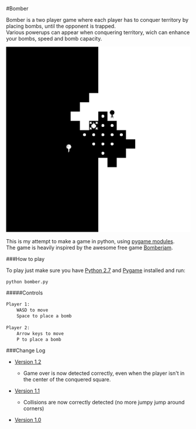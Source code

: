 #Bomber

Bomber is a two player game where each player has to conquer territory by placing bombs, until the opponent is trapped.  
Various powerups can appear when conquering territory, wich can enhance your bombs, speed and bomb capacity.

![screenshot](https://github.com/joaodelgado/bomber/raw/master/bomber.jpg "Game Screenshot")

This is my attempt to make a game in python, using [pygame modules](http://pygame.org).  
The game is heavily inspired by the awesome free game [Bomberjam](http://iamclaw.com/?page_id=235).

###How to play

To play just make sure you have [Python 2.7](http://www.python.org/) and [Pygame](http://pygame.org) installed and run:

    python bomber.py

#####Controls

    Player 1:
        WASD to move
        Space to place a bomb

    Player 2:
        Arrow keys to move
        P to place a bomb

###Change Log
* [Version 1.2](https://github.com/joaodelgado/Bomber/tree/v1.2)
	+ Game over is now detected correctly, even when the player isn't in the center of the conquered square.

* [Version 1.1](https://github.com/joaodelgado/Bomber/tree/v1.1)
	+ Collisions are now correctly detected (no more jumpy jump around corners)

* [Version 1.0](https://github.com/joaodelgado/Bomber/tree/v1.0)
